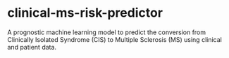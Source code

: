 # clinical-ms-risk-predictor
A prognostic machine learning model to predict the conversion from Clinically Isolated Syndrome (CIS) to Multiple Sclerosis (MS) using clinical and patient data.
